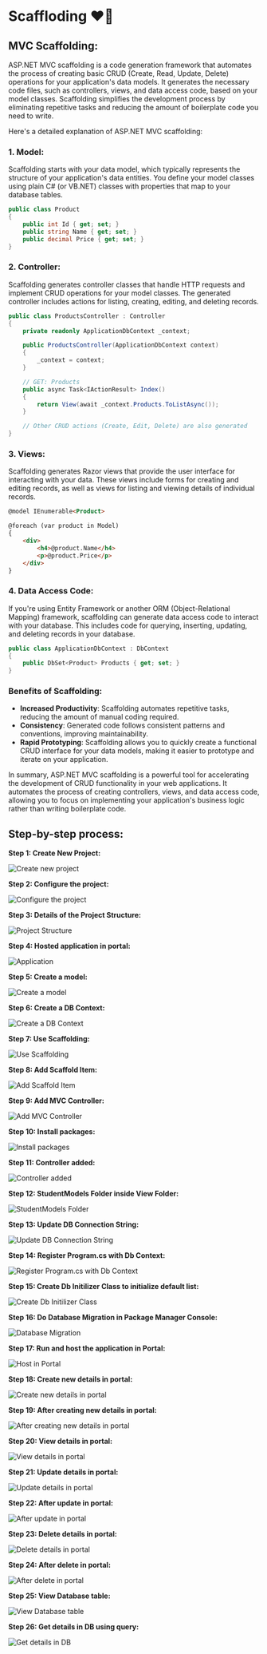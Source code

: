 # Scaffloding ❤🚀

## **MVC Scaffolding:**

ASP.NET MVC scaffolding is a code generation framework that automates the process of creating basic CRUD (Create, Read, Update, Delete) operations for your application's data models. It generates the necessary code files, such as controllers, views, and data access code, based on your model classes. Scaffolding simplifies the development process by eliminating repetitive tasks and reducing the amount of boilerplate code you need to write.

Here's a detailed explanation of ASP.NET MVC scaffolding:

### 1. Model:
Scaffolding starts with your data model, which typically represents the structure of your application's data entities. You define your model classes using plain C# (or VB.NET) classes with properties that map to your database tables.

```csharp
public class Product
{
    public int Id { get; set; }
    public string Name { get; set; }
    public decimal Price { get; set; }
}
```

### 2. Controller:
Scaffolding generates controller classes that handle HTTP requests and implement CRUD operations for your model classes. The generated controller includes actions for listing, creating, editing, and deleting records.

```csharp
public class ProductsController : Controller
{
    private readonly ApplicationDbContext _context;

    public ProductsController(ApplicationDbContext context)
    {
        _context = context;
    }

    // GET: Products
    public async Task<IActionResult> Index()
    {
        return View(await _context.Products.ToListAsync());
    }

    // Other CRUD actions (Create, Edit, Delete) are also generated
}
```

### 3. Views:
Scaffolding generates Razor views that provide the user interface for interacting with your data. These views include forms for creating and editing records, as well as views for listing and viewing details of individual records.

```html
@model IEnumerable<Product>

@foreach (var product in Model)
{
    <div>
        <h4>@product.Name</h4>
        <p>@product.Price</p>
    </div>
}
```

### 4. Data Access Code:
If you're using Entity Framework or another ORM (Object-Relational Mapping) framework, scaffolding can generate data access code to interact with your database. This includes code for querying, inserting, updating, and deleting records in your database.

```csharp
public class ApplicationDbContext : DbContext
{
    public DbSet<Product> Products { get; set; }
}
```

### Benefits of Scaffolding:
- **Increased Productivity**: Scaffolding automates repetitive tasks, reducing the amount of manual coding required.
- **Consistency**: Generated code follows consistent patterns and conventions, improving maintainability.
- **Rapid Prototyping**: Scaffolding allows you to quickly create a functional CRUD interface for your data models, making it easier to prototype and iterate on your application.

In summary, ASP.NET MVC scaffolding is a powerful tool for accelerating the development of CRUD functionality in your web applications. It automates the process of creating controllers, views, and data access code, allowing you to focus on implementing your application's business logic rather than writing boilerplate code.

## **Step-by-step process:**

**Step 1: Create New Project:**

![Create new project](image-2.png)

**Step 2: Configure the project:**

![Configure the project](image-1.png)

**Step 3: Details of the Project Structure:**

![Project Structure](image-3.png)

**Step 4: Hosted application in portal:**

![Application](image-31.png)

**Step 5: Create a model:**

![Create a model](image-5.png)

**Step 6: Create a DB Context:**

![Create a DB Context](image-15.png)

**Step 7: Use Scaffolding:**

![Use Scaffolding](image-7.png)

**Step 8: Add Scaffold Item:**

![Add Scaffold Item](image-9.png)

**Step 9: Add MVC Controller:**

![Add MVC Controller](image-12.png)

**Step 10: Install packages:**

![Install packages](image-10.png)

**Step 11: Controller added:**

![Controller added](image-13.png)

**Step 12: StudentModels Folder inside View Folder:**

![StudentModels Folder](image-14.png)

**Step 13: Update DB Connection String:**

![Update DB Connection String](image-17.png)

**Step 14: Register Program.cs with Db Context:**

![Register Program.cs with Db Context](image-18.png)

**Step 15: Create Db Initilizer Class to initialize default list:**

![Create Db Initilizer Class](image-16.png)

**Step 16: Do Database Migration in Package Manager Console:**

![Database Migration](image-19.png)

**Step 17: Run and host the application in Portal:**

![Host in Portal](image-21.png)

**Step 18: Create new details in portal:**

![Create new details in portal](image-22.png)

**Step 19: After creating new details in portal:**

![After creating new details in portal](image-23.png)

**Step 20: View details in portal:**

![View details in portal](image-24.png)

**Step 21: Update details in portal:**

![Update details in portal](image-25.png)

**Step 22: After update in portal:**

![After update in portal](image-26.png)

**Step 23: Delete details in portal:**

![Delete details in portal](image-27.png)

**Step 24: After delete in portal:**

![After delete in portal](image-28.png)

**Step 25: View Database table:**

![View Database table](image-29.png)

**Step 26: Get details in DB using query:**

![Get details in DB](image-30.png)